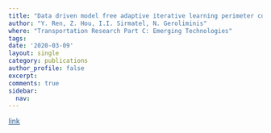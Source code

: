```yaml
---
title: "Data driven model free adaptive iterative learning perimeter control for large-scale urban road networks"
author: "Y. Ren, Z. Hou, I.I. Sirmatel, N. Geroliminis"
where: "Transportation Research Part C: Emerging Technologies"
tags: 
date: '2020-03-09'
layout: single
category: publications
author_profile: false
excerpt:
comments: true
sidebar:
  nav: 
---
```

<a href="https://www.sciencedirect.com/science/article/pii/S0968090X19309842" style="color: #2d5a8c; text-decoration:underline">link</a>
